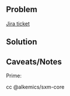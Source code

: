 ## Problem

[Jira ticket](https://salsify.atlassian.net/browse/SXMC-XXXX)

<!-- Brief description of the problems that pertain to the PR -->

## Solution

<!-- Describe your solution to the problem proposed in the PR] -->

## Caveats/Notes

<!-- Note any caveats or other notes for the reviewer] -->

Prime:

cc @alkemics/sxm-core
